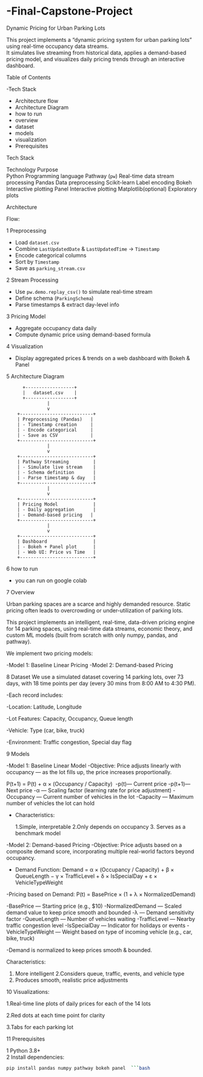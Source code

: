 # -Final-Capstone-Project

 Dynamic Pricing for Urban Parking Lots

This project implements a “dynamic pricing system for urban parking lots” using real-time occupancy data streams.  
It simulates live streaming from historical data, applies a demand-based pricing model, and visualizes daily pricing trends through an interactive dashboard.

 Table of Contents
 
-Tech Stack
- Architecture flow
- Architecture Diagram
- how to run
- overview
- dataset
- models
- visualization
- Prerequisites

Tech Stack


Technology	Purpose                                   
Python	Programming language
Pathway (`pw`)	Real-time data stream processing
Pandas	Data preprocessing
Scikit-learn	Label encoding
Bokeh	Interactive plotting
Panel	Interactive plotting
Matplotlib(optional)	Exploratory plots

 Architecture

 Flow:

1️  Preprocessing
- Load `dataset.csv`
- Combine `LastUpdatedDate` & `LastUpdatedTime` → `Timestamp`
- Encode categorical columns
- Sort by `Timestamp`
- Save as `parking_stream.csv`

2️  Stream Processing
- Use `pw.demo.replay_csv()` to simulate real-time stream
- Define schema (`ParkingSchema`)
- Parse timestamps & extract day-level info

3️  Pricing Model
- Aggregate occupancy data daily
- Compute dynamic price using demand-based formula

4️  Visualization
- Display aggregated prices & trends on a web dashboard with Bokeh & Panel


5 Architecture Diagram

          +------------------+
          |   dataset.csv    |
          +------------------+
                   |
                   v
        +---------------------------+
        | Preprocessing (Pandas)   |
        | - Timestamp creation     |
        | - Encode categorical     |
        | - Save as CSV            |
        +---------------------------+
                   |
                   v
        +---------------------------+
        | Pathway Streaming         |
        | - Simulate live stream    |
        | - Schema definition       |
        | - Parse timestamp & day   |
        +---------------------------+
                   |
                   v
        +---------------------------+
        | Pricing Model             |
        | - Daily aggregation       |
        | - Demand-based pricing   |
        +---------------------------+
                   |
                   v
        +---------------------------+
        | Dashboard                 |
        | - Bokeh + Panel plot      |
        | - Web UI: Price vs Time   |
        +---------------------------+


6 how to run

   - you can run on google colab


7  Overview

Urban parking spaces are a scarce and highly demanded resource. Static pricing often leads to overcrowding or under-utilization of parking lots.

This project implements an intelligent, real-time, data-driven pricing engine for 14 parking spaces, using real-time data streams, economic theory, and custom ML models (built from scratch with only numpy, pandas, and pathway).

 We implement two pricing models:

 -Model 1: Baseline Linear Pricing
 -Model 2: Demand-based Pricing

8  Dataset
We use a simulated dataset covering 14 parking lots, over 73 days, with 18 time points per day (every 30 mins from 8:00 AM to 4:30 PM).

-Each record includes:

   -Location: Latitude, Longitude

   -Lot Features: Capacity, Occupancy, Queue length

   -Vehicle: Type (car, bike, truck)

   -Environment: Traffic congestion, Special day flag


9 Models

-Model 1: Baseline Linear Model
  -Objective:
Price adjusts linearly with occupancy — as the lot fills up, the price increases proportionally.

P(t+1) = P(t) + α × (Occupancy / Capacity)
​
  -p(t)— Current price
  -p(t+1)— Next price
 -α — Scaling factor (learning rate for price adjustment)
  -Occupancy — Current number of vehicles in the lot
  -Capacity — Maximum number of vehicles the lot can hold


- Characteristics:
  
  1.Simple, interpretable
  2.Only depends on occupancy
  3. Serves as a benchmark model

-Model 2: Demand-based Pricing
  -Objective:
Price adjusts based on a composite demand score, incorporating multiple real-world factors beyond occupancy.

- Demand Function:
Demand = α × (Occupancy / Capacity) + β × QueueLength − γ × TrafficLevel + δ × IsSpecialDay + ε × VehicleTypeWeight



-Pricing based on Demand:
P(t) = BasePrice × (1 + λ × NormalizedDemand)

   -BasePrice — Starting price (e.g., $10)
    -NormalizedDemand — Scaled demand value to keep price smooth and bounded
    -λ — Demand sensitivity factor
    -QueueLength — Number of vehicles waiting
     -TrafficLevel — Nearby traffic congestion level
    -IsSpecialDay — Indicator for holidays or events
    -VehicleTypeWeight — Weight based on type of incoming vehicle (e.g., car, bike, truck)


-Demand is normalized to keep prices smooth & bounded.

Characteristics:

  1. More intelligent
  2.Considers queue, traffic, events, and vehicle type
  3. Produces smooth, realistic price adjustments

10 Visualizations:

   1.Real-time line plots of daily prices for each of the 14 lots

   2.Red dots at each time point for clarity

   3.Tabs for each parking lot 


11  Prerequisites
 
1 Python 3.8+  
2 Install dependencies:
```bash
pip install pandas numpy pathway bokeh panel  ```bash

